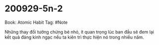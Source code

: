 # 200929-5n-2

Book: Atomic Habit
Tag: #Note

Những thay đổi tưởng chừng bé nhỏ, ít quan trọng lúc ban đầu sẽ đem lại kết quả đáng kinh ngạc nếu ta kiên trì thực hiện nó trong nhiều năm.